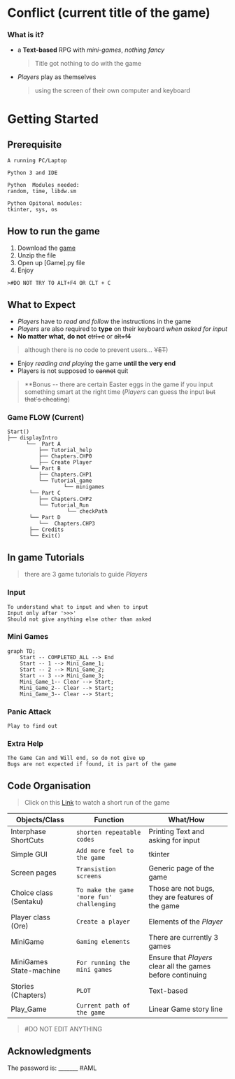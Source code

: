 # Conflict (current title of the game) 
### What is it?
- a   **Text-based** RPG with *mini-games*, *nothing fancy*
	 >Title got nothing to do with the game
- *Players* play as themselves 
	>using the screen of their own computer and keyboard



# Getting Started
## Prerequisite
 ```
A running PC/Laptop

Python 3 and IDE

Python  Modules needed:
random, time, libdw.sm

Python Opitonal modules:
tkinter, sys, os
  ```

## How to run the game
 1. Download the [game](https://github.com/JinAML/Conflict/tree/Conflict-patch-1.00) 
 2. Unzip the file
 3. Open up [Game].py file
 4. Enjoy
 ```
 >#DO NOT TRY TO ALT+F4 OR CLT + C
```

## What to Expect
- *Players* have to *read and follow* the instructions in the game
-  *Players* are also required to **type** on their keyboard *when asked for input*
- **No matter what,** **do not** ~~ctrl+c~~ or ~~alt+f4~~ 
>although there is no code to prevent users... ~~YET~~)
- Enjoy *reading and playing* the game **until the very end**
 - Players is not supposed to ~~cannot~~ quit
>**Bonus -- there are certain Easter eggs in the game if you input something smart at the right time
(*Players* can guess the input ~~but that's cheating~~) 




### Game FLOW (Current)
 ``` 
 Start()
 ├── displayIntro
       └──  Part A
	       ├── Tutorial_help
	       ├── Chapters.CHP0
	       ├── Create Player
        └── Part B
	       ├── Chapters.CHP1
	       └── Tutorial_game
			       └── minigames
        └── Part C
	       ├── Chapters.CHP2
	       └── Tutorial_Run
					└── checkPath
        └── Part D
	       └──  Chapters.CHP3
        ├── Credits
        └── Exit()
```

## In game Tutorials
> there are 3 game tutorials to guide *Players*
### Input
```
To understand what to input and when to input
Input only after '>>>'
Should not give anything else other than asked 
```
### Mini Games

```mermaid
graph TD; 
	Start -- COMPLETED_ALL --> End
	Start -- 1 --> Mini_Game_1;
	Start -- 2 --> Mini_Game_2;
	Start -- 3 --> Mini_Game_3;
	Mini_Game_1-- Clear --> Start;
	Mini_Game_2-- Clear --> Start; 
	Mini_Game_3-- Clear --> Start;
```
### Panic Attack
```
Play to find out
```
### Extra Help
```
The Game Can and Will end, so do not give up
Bugs are not expected if found, it is part of the game
```

## Code Organisation

>Click on this [Link](https://www.youtube.com/watch?v=sp9wJnIE9w8)  to watch a short run of the game

|Objects/Class|Function|What/How|
|----------------|-------------------------------|-----------------------------|
|Interphase ShortCuts |`shorten repeatable codes`| Printing Text and asking for input |
|Simple GUI           |`Add more feel to the game`           |tkinter
|Screen pages          |`Transistion screens`|Generic page of the game|
Choice class (Sentaku)|`To make the game 'more fun' challenging`|Those are not bugs, they are features of the game
|Player class (Ore)|`Create a player`|Elements of the *Player*
|MiniGame|`Gaming elements`|There are currently 3 games |
MiniGames State-machine|`For running the mini games`|Ensure that *Players* clear all the games before continuing
Stories (Chapters)|`PLOT`|Text-based
|Play_Game|`Current path of the game`|Linear Game story line

>#DO NOT EDIT ANYTHING

## Acknowledgments
The password is: _______
#AML
